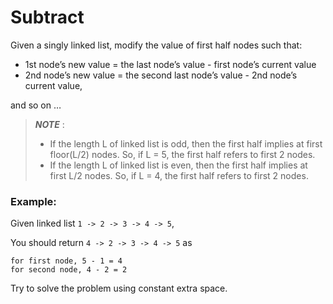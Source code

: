 # Subtract

Given a singly linked list, modify the value of first half nodes such that:

* 1st node’s new value = the last node’s value - first node’s current value
* 2nd node’s new value = the second last node’s value - 2nd node’s current value,

and so on …

> __*NOTE*__ :
> 
> * If the length L of linked list is odd, then the first half implies at first floor(L/2) nodes. So, if L = 5, the first half refers to first 2 nodes.
> * If the length L of linked list is even, then the first half implies at first L/2 nodes. So, if L = 4, the first half refers to first 2 nodes.

### Example:

Given linked list `1 -> 2 -> 3 -> 4 -> 5`,

You should return `4 -> 2 -> 3 -> 4 -> 5`
as
```
for first node, 5 - 1 = 4
for second node, 4 - 2 = 2
```

Try to solve the problem using constant extra space.